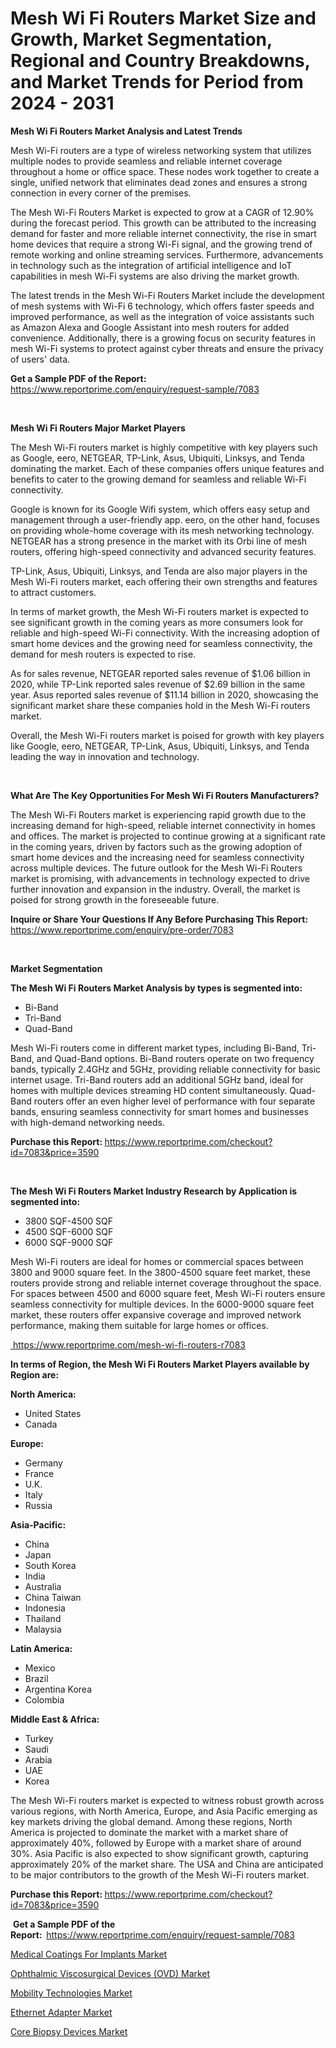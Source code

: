<p><h1>Mesh Wi Fi Routers Market Size and Growth, Market Segmentation, Regional and Country Breakdowns, and Market Trends for Period from 2024 -  2031</h1></p><p><strong>Mesh Wi Fi Routers Market Analysis and Latest Trends</strong></p>
<p><p>Mesh Wi-Fi routers are a type of wireless networking system that utilizes multiple nodes to provide seamless and reliable internet coverage throughout a home or office space. These nodes work together to create a single, unified network that eliminates dead zones and ensures a strong connection in every corner of the premises.</p><p>The Mesh Wi-Fi Routers Market is expected to grow at a CAGR of 12.90% during the forecast period. This growth can be attributed to the increasing demand for faster and more reliable internet connectivity, the rise in smart home devices that require a strong Wi-Fi signal, and the growing trend of remote working and online streaming services. Furthermore, advancements in technology such as the integration of artificial intelligence and IoT capabilities in mesh Wi-Fi systems are also driving the market growth.</p><p>The latest trends in the Mesh Wi-Fi Routers Market include the development of mesh systems with Wi-Fi 6 technology, which offers faster speeds and improved performance, as well as the integration of voice assistants such as Amazon Alexa and Google Assistant into mesh routers for added convenience. Additionally, there is a growing focus on security features in mesh Wi-Fi systems to protect against cyber threats and ensure the privacy of users' data.</p></p>
<p><strong>Get a Sample PDF of the Report:&nbsp;</strong> <a href="https://www.reportprime.com/enquiry/request-sample/7083">https://www.reportprime.com/enquiry/request-sample/7083</a></p>
<p>&nbsp;</p>
<p><strong>Mesh Wi Fi Routers Major Market Players</strong></p>
<p><p>The Mesh Wi-Fi routers market is highly competitive with key players such as Google, eero, NETGEAR, TP-Link, Asus, Ubiquiti, Linksys, and Tenda dominating the market. Each of these companies offers unique features and benefits to cater to the growing demand for seamless and reliable Wi-Fi connectivity.</p><p>Google is known for its Google Wifi system, which offers easy setup and management through a user-friendly app. eero, on the other hand, focuses on providing whole-home coverage with its mesh networking technology. NETGEAR has a strong presence in the market with its Orbi line of mesh routers, offering high-speed connectivity and advanced security features.</p><p>TP-Link, Asus, Ubiquiti, Linksys, and Tenda are also major players in the Mesh Wi-Fi routers market, each offering their own strengths and features to attract customers.</p><p>In terms of market growth, the Mesh Wi-Fi routers market is expected to see significant growth in the coming years as more consumers look for reliable and high-speed Wi-Fi connectivity. With the increasing adoption of smart home devices and the growing need for seamless connectivity, the demand for mesh routers is expected to rise.</p><p>As for sales revenue, NETGEAR reported sales revenue of $1.06 billion in 2020, while TP-Link reported sales revenue of $2.69 billion in the same year. Asus reported sales revenue of $11.14 billion in 2020, showcasing the significant market share these companies hold in the Mesh Wi-Fi routers market.</p><p>Overall, the Mesh Wi-Fi routers market is poised for growth with key players like Google, eero, NETGEAR, TP-Link, Asus, Ubiquiti, Linksys, and Tenda leading the way in innovation and technology.</p></p>
<p>&nbsp;</p>
<p><strong>What Are The Key Opportunities For Mesh Wi Fi Routers Manufacturers?</strong></p>
<p><p>The Mesh Wi-Fi Routers market is experiencing rapid growth due to the increasing demand for high-speed, reliable internet connectivity in homes and offices. The market is projected to continue growing at a significant rate in the coming years, driven by factors such as the growing adoption of smart home devices and the increasing need for seamless connectivity across multiple devices. The future outlook for the Mesh Wi-Fi Routers market is promising, with advancements in technology expected to drive further innovation and expansion in the industry. Overall, the market is poised for strong growth in the foreseeable future.</p></p>
<p><strong>Inquire or Share Your Questions If Any Before Purchasing This Report:</strong> <a href="https://www.reportprime.com/enquiry/pre-order/7083">https://www.reportprime.com/enquiry/pre-order/7083</a></p>
<p>&nbsp;</p>
<p><strong>Market Segmentation</strong></p>
<p><strong>The Mesh Wi Fi Routers Market Analysis by types is segmented into:</strong></p>
<p><ul><li>Bi-Band</li><li>Tri-Band</li><li>Quad-Band</li></ul></p>
<p><p>Mesh Wi-Fi routers come in different market types, including Bi-Band, Tri-Band, and Quad-Band options. Bi-Band routers operate on two frequency bands, typically 2.4GHz and 5GHz, providing reliable connectivity for basic internet usage. Tri-Band routers add an additional 5GHz band, ideal for homes with multiple devices streaming HD content simultaneously. Quad-Band routers offer an even higher level of performance with four separate bands, ensuring seamless connectivity for smart homes and businesses with high-demand networking needs.</p></p>
<p><strong>Purchase this Report:&nbsp;</strong><a href="https://www.reportprime.com/checkout?id=7083&price=3590">https://www.reportprime.com/checkout?id=7083&price=3590</a></p>
<p>&nbsp;</p>
<p><strong>The Mesh Wi Fi Routers Market Industry Research by Application is segmented into:</strong></p>
<p><ul><li>3800 SQF-4500 SQF</li><li>4500 SQF-6000 SQF</li><li>6000 SQF-9000 SQF</li></ul></p>
<p><p>Mesh Wi-Fi routers are ideal for homes or commercial spaces between 3800 and 9000 square feet. In the 3800-4500 square feet market, these routers provide strong and reliable internet coverage throughout the space. For spaces between 4500 and 6000 square feet, Mesh Wi-Fi routers ensure seamless connectivity for multiple devices. In the 6000-9000 square feet market, these routers offer expansive coverage and improved network performance, making them suitable for large homes or offices.</p></p>
<p><a href="https://www.reportprime.com/mesh-wi-fi-routers-r7083">&nbsp;https://www.reportprime.com/mesh-wi-fi-routers-r7083</a></p>
<p><strong>In terms of Region, the Mesh Wi Fi Routers Market Players available by Region are:</strong></p>
<p>
    <p> <strong> North America: </strong>
        <ul>
            <li>United States</li>
            <li>Canada</li>
        </ul>
        </p> 
    <p> <strong> Europe: </strong>
        <ul>
            <li>Germany</li>
            <li>France</li>
            <li>U.K.</li>
            <li>Italy</li>
            <li>Russia</li>
        </ul>
        </p> 
    <p> <strong> Asia-Pacific: </strong>
        <ul>
            <li>China</li>
            <li>Japan</li>
            <li>South Korea</li>
            <li>India</li>
            <li>Australia</li>
            <li>China Taiwan</li>
            <li>Indonesia</li>
            <li>Thailand</li>
            <li>Malaysia</li>
        </ul>
        </p> 
    <p> <strong> Latin America: </strong>
        <ul>
            <li>Mexico</li>
            <li>Brazil</li>
            <li>Argentina Korea</li>
            <li>Colombia</li>
        </ul>
        </p> 
    <p> <strong> Middle East & Africa: </strong>
        <ul>
            <li>Turkey</li>
            <li>Saudi</li>
            <li>Arabia</li>
            <li>UAE</li>
            <li>Korea</li>
        </ul>
    </p>
    </p>
<p><p>The Mesh Wi-Fi routers market is expected to witness robust growth across various regions, with North America, Europe, and Asia Pacific emerging as key markets driving the global demand. Among these regions, North America is projected to dominate the market with a market share of approximately 40%, followed by Europe with a market share of around 30%. Asia Pacific is also expected to show significant growth, capturing approximately 20% of the market share. The USA and China are anticipated to be major contributors to the growth of the Mesh Wi-Fi routers market.</p></p>
<p><strong>Purchase this Report: </strong><a href="https://www.reportprime.com/checkout?id=7083&price=3590">https://www.reportprime.com/checkout?id=7083&price=3590</a></p>
<p>&nbsp;<strong>Get a Sample PDF of the Report:&nbsp;&nbsp;</strong><a href="https://www.reportprime.com/enquiry/request-sample/7083">https://www.reportprime.com/enquiry/request-sample/7083</a></p>
<p><strong></strong></p>
<p><p><a href="https://www.linkedin.com/pulse/medical-coatings-implants-market-share-analysis-growth-wegqe?trackingId=ILsTLh2hQKuvPokdhK6XLQ%3D%3D">Medical Coatings For Implants Market</a></p><p><a href="https://medium.com/@hesterorn/ophthalmic-viscosurgical-devices-ovd-market-a-global-and-regional-analysis-focus-on-end-user-63836fc61d81">Ophthalmic Viscosurgical Devices (OVD) Market</a></p><p><a href="https://github.com/dmmanir420/Market-Research-Report-List-2/blob/main/mobility-technologies-market.md">Mobility Technologies Market</a></p><p><a href="https://github.com/gcimaudf65/Market-Research-Report-List-2/blob/main/ethernet-adapter-market.md">Ethernet Adapter Market</a></p><p><a href="https://medium.com/@nyahmertz1973/core-biopsy-devices-market-outlook-complete-industry-analysis-2024-to-2031-bcfd484585eb">Core Biopsy Devices Market</a></p></p>